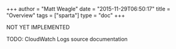 +++
author = "Matt Weagle"
date = "2015-11-29T06:50:17"
title = "Overview"
tags = ["sparta"]
type = "doc"
+++

<span class="label label-warning">NOT YET IMPLEMENTED</span>

TODO: CloudWatch Logs source documentation

